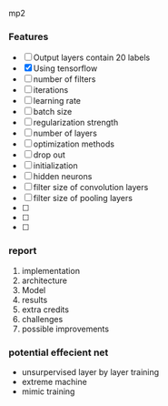 mp2
### Features  
- [ ] Output layers contain 20 labels
- [x] Using tensorflow
- [ ] number of filters
- [ ] iterations
- [ ] learning rate
- [ ] batch size
- [ ] regularization strength
- [ ] number of layers
- [ ] optimization methods 
- [ ] drop out
- [ ] initialization  
- [ ] hidden neurons
- [ ] filter size of convolution layers
- [ ] filter size of pooling layers  
- [ ] 
- [ ] 
- [ ] 

### report
1. implementation  
2. architecture  
3. Model  
4. results  
5. extra credits  
6. challenges  
7. possible improvements  

### potential effecient net  
- unsurpervised layer by layer training  
- extreme machine
- mimic training  


